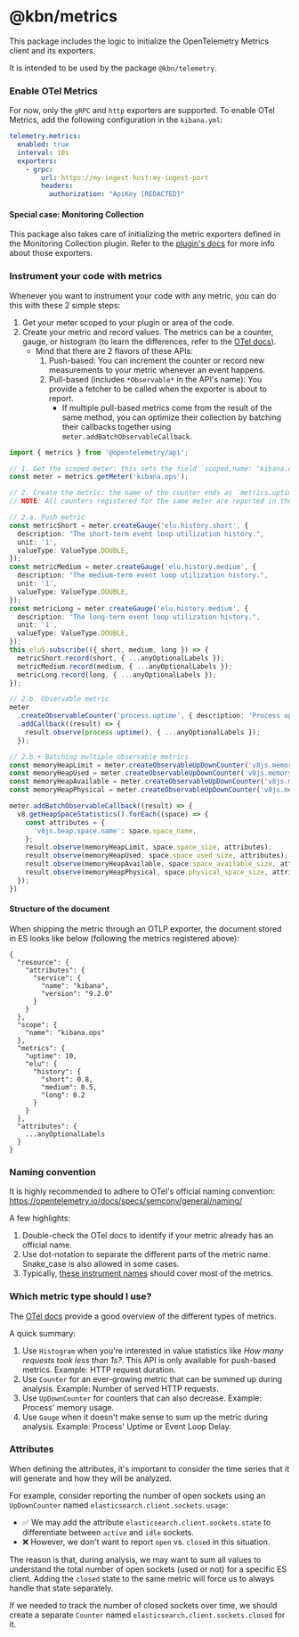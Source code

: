 # @kbn/metrics

This package includes the logic to initialize the OpenTelemetry Metrics client and its exporters. 

It is intended to be used by the package `@kbn/telemetry`. 

### Enable OTel Metrics

For now, only the `gRPC` and `http` exporters are supported. To enable OTel Metrics, add the following configuration in the `kibana.yml`:

```yaml
telemetry.metrics:
  enabled: true
  interval: 10s
  exporters:
    - grpc:
        url: https://my-ingest-host:my-ingest-port
        headers:
          authorization: "ApiKey [REDACTED]"
```

#### Special case: Monitoring Collection

This package also takes care of initializing the metric exporters defined in the Monitoring Collection plugin. Refer to the [plugin's docs](../../../../../../x-pack/platform/plugins/private/monitoring_collection/README.md) for more info about those exporters.

### Instrument your code with metrics

Whenever you want to instrument your code with any metric, you can do this with these 2 simple steps:

1. Get your meter scoped to your plugin or area of the code.
2. Create your metric and record values. The metrics can be a counter, gauge, or histogram (to learn the differences, refer to the [OTel docs](https://opentelemetry.io/docs/specs/otel/metrics/api/#meter-operations)).
   * Mind that there are 2 flavors of these APIs:
     1. Push-based: You can increment the counter or record new measurements to your metric whenever an event happens.
     2. Pull-based (includes `*Observable*` in the API's name): You provide a fetcher to be called when the exporter is about to report.
        + If multiple pull-based metrics come from the result of the same method, you can optimize their collection by batching their callbacks together using `meter.addBatchObservableCallback`.

```typescript
import { metrics } from '@opentelemetry/api';

// 1. Get the scoped meter: this sets the field `scoped.name: "kibana.ops"`.
const meter = metrics.getMeter('kibana.ops');

// 2. Create the metric: the name of the counter ends as `metrics.uptime` in the document.
// NOTE: All counters registered for the same meter are reported in the same document.

// 2.a. Push metric
const metricShort = meter.createGauge('elu.history.short', {
  description: "The short-term event loop utilization history.",
  unit: '1',
  valueType: ValueType.DOUBLE,
});
const metricMedium = meter.createGauge('elu.history.medium', {
  description: "The medium-term event loop utilization history.",
  unit: '1',
  valueType: ValueType.DOUBLE,
});
const metricLong = meter.createGauge('elu.history.medium', {
  description: "The long-term event loop utilization history.",
  unit: '1',
  valueType: ValueType.DOUBLE,
});
this.elu$.subscribe(({ short, medium, long }) => {
  metricShort.record(short, { ...anyOptionalLabels });
  metricMedium.record(medium, { ...anyOptionalLabels });
  metricLong.record(long, { ...anyOptionalLabels });
});

// 2.b. Observable metric
meter
  .createObservableCounter('process.uptime', { description: 'Process uptime', unit: 's', valueType: ValueType.INT })
  .addCallback((result) => {
    result.observe(process.uptime(), { ...anyOptionalLabels });
  });

// 2.b.+ Batching multiple observable metrics
const memoryHeapLimit = meter.createObservableUpDownCounter('v8js.memory.heap.limit', {...});
const memoryHeapUsed = meter.createObservableUpDownCounter('v8js.memory.heap.used', {...});
const memoryHeapAvailable = meter.createObservableUpDownCounter('v8js.memory.heap.available_size', {...});
const memoryHeapPhysical = meter.createObservableUpDownCounter('v8js.memory.heap.physical_size', {...});

meter.addBatchObservableCallback((result) => {
  v8.getHeapSpaceStatistics().forEach((space) => {
    const attributes = {
      'v8js.heap.space.name': space.space_name,
    };
    result.observe(memoryHeapLimit, space.space_size, attributes);
    result.observe(memoryHeapUsed, space.space_used_size, attributes);
    result.observe(memoryHeapAvailable, space.space_available_size, attributes);
    result.observe(memoryHeapPhysical, space.physical_space_size, attributes);
  });
})
```

#### Structure of the document

When shipping the metric through an OTLP exporter, the document stored in ES looks like below (following the metrics registered above):

```JSONC
{
  "resource": {
    "attributes": {
      "service": {
        "name": "kibana",
        "version": "9.2.0"
      }
    }
  },
  "scope": {
    "name": "kibana.ops"
  },
  "metrics": {
    "uptime": 10,
    "elu": {
      "history": {
        "short": 0.8,
        "medium": 0.5,
        "long": 0.2
      }
    }
  },
  "attributes": {
    ...anyOptionalLabels
  }
}
```

### Naming convention

It is highly recommended to adhere to OTel's official naming convention: https://opentelemetry.io/docs/specs/semconv/general/naming/

A few highlights:

1. Double-check the OTel docs to identify if your metric already has an official name.
2. Use dot-notation to separate the different parts of the metric name. Snake_case is also allowed in some cases.
3. Typically, [these instrument names](https://opentelemetry.io/docs/specs/semconv/general/naming/#instrument-naming) should cover most of the metrics.

### Which metric type should I use?

The [OTel docs](https://opentelemetry.io/docs/concepts/signals/metrics/) provide a good overview of the different types of metrics.

A quick summary:

1. Use `Histogram` when you're interested in value statistics like _How many requests took less than 1s?_. This API is only available for push-based metrics. Example: HTTP request duration.
2. Use `Counter` for an ever-growing metric that can be summed up during analysis. Example: Number of served HTTP requests.
3. Use `UpDownCounter` for counters that can also decrease. Example: Process' memory usage.
4. Use `Gauge` when it doesn't make sense to sum up the metric during analysis. Example: Process' Uptime or Event Loop Delay.

### Attributes

When defining the attributes, it's important to consider the time series that it will generate and how they will be analyzed.

For example, consider reporting the number of open sockets using an `UpDownCounter` named `elasticsearch.client.sockets.usage`:

* ✅ We may add the attribute `elasticsearch.client.sockets.state` to differentiate between `active` and `idle` sockets.
* ❌ However, we don't want to report `open` vs. `closed` in this situation.

The reason is that, during analysis, we may want to sum all values to understand the total number of open sockets (used or not) for a specific ES client. Adding the `closed` state to the same metric will force us to always handle that state separately. 

If we needed to track the number of closed sockets over time, we should create a separate `Counter` named `elasticsearch.client.sockets.closed` for it.
